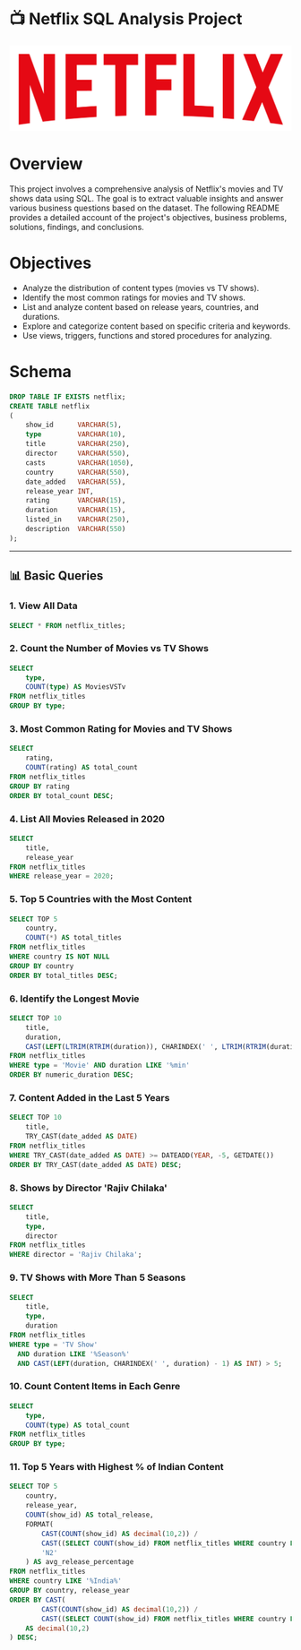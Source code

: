 # 📺 Netflix SQL Analysis Project

![App Screenshot](logo.png)

# Overview
This project involves a comprehensive analysis of Netflix's movies and TV shows data using SQL. The goal is to extract valuable insights and answer various business questions based on the dataset. The following README provides a detailed account of the project's objectives, business problems, solutions, findings, and conclusions.

# Objectives
- Analyze the distribution of content types (movies vs TV shows).
- Identify the most common ratings for movies and TV shows.
- List and analyze content based on release years, countries, and durations.
- Explore and categorize content based on specific criteria and keywords.
- Use views, triggers, functions and stored procedures for analyzing. 

# Schema
```sql
DROP TABLE IF EXISTS netflix;
CREATE TABLE netflix
(
    show_id      VARCHAR(5),
    type         VARCHAR(10),
    title        VARCHAR(250),
    director     VARCHAR(550),
    casts        VARCHAR(1050),
    country      VARCHAR(550),
    date_added   VARCHAR(55),
    release_year INT,
    rating       VARCHAR(15),
    duration     VARCHAR(15),
    listed_in    VARCHAR(250),
    description  VARCHAR(550)
);
```
---

## 📊 Basic Queries

### 1. View All Data

```sql
SELECT * FROM netflix_titles;
```
### 2. Count the Number of Movies vs TV Shows
```sql
SELECT 
    type,
    COUNT(type) AS MoviesVSTv
FROM netflix_titles
GROUP BY type;
```
### 3. Most Common Rating for Movies and TV Shows
```sql
SELECT 
    rating,
    COUNT(rating) AS total_count
FROM netflix_titles
GROUP BY rating
ORDER BY total_count DESC;
```
### 4. List All Movies Released in 2020
```sql
SELECT 
    title, 
    release_year
FROM netflix_titles
WHERE release_year = 2020;
```
### 5. Top 5 Countries with the Most Content
```sql
SELECT TOP 5 
    country, 
    COUNT(*) AS total_titles
FROM netflix_titles
WHERE country IS NOT NULL
GROUP BY country
ORDER BY total_titles DESC;
```
### 6. Identify the Longest Movie 
```sql
SELECT TOP 10 
    title,
    duration,
    CAST(LEFT(LTRIM(RTRIM(duration)), CHARINDEX(' ', LTRIM(RTRIM(duration))) - 1) AS INT) AS numeric_duration
FROM netflix_titles
WHERE type = 'Movie' AND duration LIKE '%min'
ORDER BY numeric_duration DESC;
```
### 7. Content Added in the Last 5 Years
```sql
SELECT TOP 10
    title,
    TRY_CAST(date_added AS DATE)
FROM netflix_titles
WHERE TRY_CAST(date_added AS DATE) >= DATEADD(YEAR, -5, GETDATE())
ORDER BY TRY_CAST(date_added AS DATE) DESC;
```
### 8. Shows by Director 'Rajiv Chilaka'
```sql
SELECT 
    title,
    type,
    director
FROM netflix_titles
WHERE director = 'Rajiv Chilaka';
```
### 9. TV Shows with More Than 5 Seasons
```sql
SELECT 
    title,
    type, 
    duration
FROM netflix_titles
WHERE type = 'TV Show'
  AND duration LIKE '%Season%'
  AND CAST(LEFT(duration, CHARINDEX(' ', duration) - 1) AS INT) > 5;
```
### 10. Count Content Items in Each Genre
```sql
SELECT 
    type,
    COUNT(type) AS total_count
FROM netflix_titles
GROUP BY type;
```
### 11. Top 5 Years with Highest % of Indian Content
```sql
SELECT TOP 5
    country,
    release_year,
    COUNT(show_id) AS total_release,
    FORMAT(
        CAST(COUNT(show_id) AS decimal(10,2)) / 
        CAST((SELECT COUNT(show_id) FROM netflix_titles WHERE country LIKE '%India%') AS decimal(10,2)) * 100,
        'N2'
    ) AS avg_release_percentage
FROM netflix_titles
WHERE country LIKE '%India%'
GROUP BY country, release_year
ORDER BY CAST(
        CAST(COUNT(show_id) AS decimal(10,2)) / 
        CAST((SELECT COUNT(show_id) FROM netflix_titles WHERE country LIKE '%India%') AS decimal(10,2)) * 100
    AS decimal(10,2)
) DESC;
```
